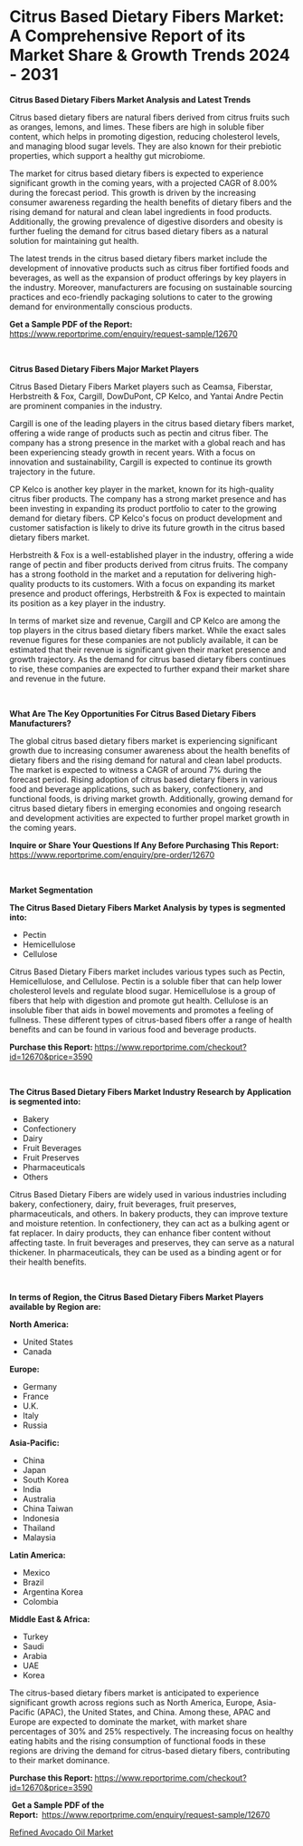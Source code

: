 <p><h1>Citrus Based Dietary Fibers Market: A Comprehensive Report of its Market Share & Growth Trends 2024 - 2031</h1></p><p><strong>Citrus Based Dietary Fibers Market Analysis and Latest Trends</strong></p>
<p><p>Citrus based dietary fibers are natural fibers derived from citrus fruits such as oranges, lemons, and limes. These fibers are high in soluble fiber content, which helps in promoting digestion, reducing cholesterol levels, and managing blood sugar levels. They are also known for their prebiotic properties, which support a healthy gut microbiome.</p><p>The market for citrus based dietary fibers is expected to experience significant growth in the coming years, with a projected CAGR of 8.00% during the forecast period. This growth is driven by the increasing consumer awareness regarding the health benefits of dietary fibers and the rising demand for natural and clean label ingredients in food products. Additionally, the growing prevalence of digestive disorders and obesity is further fueling the demand for citrus based dietary fibers as a natural solution for maintaining gut health.</p><p>The latest trends in the citrus based dietary fibers market include the development of innovative products such as citrus fiber fortified foods and beverages, as well as the expansion of product offerings by key players in the industry. Moreover, manufacturers are focusing on sustainable sourcing practices and eco-friendly packaging solutions to cater to the growing demand for environmentally conscious products.</p></p>
<p><strong>Get a Sample PDF of the Report:&nbsp;</strong> <a href="https://www.reportprime.com/enquiry/request-sample/12670">https://www.reportprime.com/enquiry/request-sample/12670</a></p>
<p>&nbsp;</p>
<p><strong>Citrus Based Dietary Fibers Major Market Players</strong></p>
<p><p>Citrus Based Dietary Fibers Market players such as Ceamsa, Fiberstar, Herbstreith & Fox, Cargill, DowDuPont, CP Kelco, and Yantai Andre Pectin are prominent companies in the industry.</p><p>Cargill is one of the leading players in the citrus based dietary fibers market, offering a wide range of products such as pectin and citrus fiber. The company has a strong presence in the market with a global reach and has been experiencing steady growth in recent years. With a focus on innovation and sustainability, Cargill is expected to continue its growth trajectory in the future.</p><p>CP Kelco is another key player in the market, known for its high-quality citrus fiber products. The company has a strong market presence and has been investing in expanding its product portfolio to cater to the growing demand for dietary fibers. CP Kelco's focus on product development and customer satisfaction is likely to drive its future growth in the citrus based dietary fibers market.</p><p>Herbstreith & Fox is a well-established player in the industry, offering a wide range of pectin and fiber products derived from citrus fruits. The company has a strong foothold in the market and a reputation for delivering high-quality products to its customers. With a focus on expanding its market presence and product offerings, Herbstreith & Fox is expected to maintain its position as a key player in the industry.</p><p>In terms of market size and revenue, Cargill and CP Kelco are among the top players in the citrus based dietary fibers market. While the exact sales revenue figures for these companies are not publicly available, it can be estimated that their revenue is significant given their market presence and growth trajectory. As the demand for citrus based dietary fibers continues to rise, these companies are expected to further expand their market share and revenue in the future.</p></p>
<p>&nbsp;</p>
<p><strong>What Are The Key Opportunities For Citrus Based Dietary Fibers Manufacturers?</strong></p>
<p><p>The global citrus based dietary fibers market is experiencing significant growth due to increasing consumer awareness about the health benefits of dietary fibers and the rising demand for natural and clean label products. The market is expected to witness a CAGR of around 7% during the forecast period. Rising adoption of citrus based dietary fibers in various food and beverage applications, such as bakery, confectionery, and functional foods, is driving market growth. Additionally, growing demand for citrus based dietary fibers in emerging economies and ongoing research and development activities are expected to further propel market growth in the coming years.</p></p>
<p><strong>Inquire or Share Your Questions If Any Before Purchasing This Report:</strong> <a href="https://www.reportprime.com/enquiry/pre-order/12670">https://www.reportprime.com/enquiry/pre-order/12670</a></p>
<p>&nbsp;</p>
<p><strong>Market Segmentation</strong></p>
<p><strong>The Citrus Based Dietary Fibers Market Analysis by types is segmented into:</strong></p>
<p><ul><li>Pectin</li><li>Hemicellulose</li><li>Cellulose</li></ul></p>
<p><p>Citrus Based Dietary Fibers market includes various types such as Pectin, Hemicellulose, and Cellulose. Pectin is a soluble fiber that can help lower cholesterol levels and regulate blood sugar. Hemicellulose is a group of fibers that help with digestion and promote gut health. Cellulose is an insoluble fiber that aids in bowel movements and promotes a feeling of fullness. These different types of citrus-based fibers offer a range of health benefits and can be found in various food and beverage products.</p></p>
<p><strong>Purchase this Report:&nbsp;</strong><a href="https://www.reportprime.com/checkout?id=12670&price=3590">https://www.reportprime.com/checkout?id=12670&price=3590</a></p>
<p>&nbsp;</p>
<p><strong>The Citrus Based Dietary Fibers Market Industry Research by Application is segmented into:</strong></p>
<p><ul><li>Bakery</li><li>Confectionery</li><li>Dairy</li><li>Fruit Beverages</li><li>Fruit Preserves</li><li>Pharmaceuticals</li><li>Others</li></ul></p>
<p><p>Citrus Based Dietary Fibers are widely used in various industries including bakery, confectionery, dairy, fruit beverages, fruit preserves, pharmaceuticals, and others. In bakery products, they can improve texture and moisture retention. In confectionery, they can act as a bulking agent or fat replacer. In dairy products, they can enhance fiber content without affecting taste. In fruit beverages and preserves, they can serve as a natural thickener. In pharmaceuticals, they can be used as a binding agent or for their health benefits.</p></p>
<p>&nbsp;</p>
<p><strong>In terms of Region, the Citrus Based Dietary Fibers Market Players available by Region are:</strong></p>
<p>
    <p> <strong> North America: </strong>
        <ul>
            <li>United States</li>
            <li>Canada</li>
        </ul>
        </p> 
    <p> <strong> Europe: </strong>
        <ul>
            <li>Germany</li>
            <li>France</li>
            <li>U.K.</li>
            <li>Italy</li>
            <li>Russia</li>
        </ul>
        </p> 
    <p> <strong> Asia-Pacific: </strong>
        <ul>
            <li>China</li>
            <li>Japan</li>
            <li>South Korea</li>
            <li>India</li>
            <li>Australia</li>
            <li>China Taiwan</li>
            <li>Indonesia</li>
            <li>Thailand</li>
            <li>Malaysia</li>
        </ul>
        </p> 
    <p> <strong> Latin America: </strong>
        <ul>
            <li>Mexico</li>
            <li>Brazil</li>
            <li>Argentina Korea</li>
            <li>Colombia</li>
        </ul>
        </p> 
    <p> <strong> Middle East & Africa: </strong>
        <ul>
            <li>Turkey</li>
            <li>Saudi</li>
            <li>Arabia</li>
            <li>UAE</li>
            <li>Korea</li>
        </ul>
    </p>
    </p>
<p><p>The citrus-based dietary fibers market is anticipated to experience significant growth across regions such as North America, Europe, Asia-Pacific (APAC), the United States, and China. Among these, APAC and Europe are expected to dominate the market, with market share percentages of 30% and 25% respectively. The increasing focus on healthy eating habits and the rising consumption of functional foods in these regions are driving the demand for citrus-based dietary fibers, contributing to their market dominance.</p></p>
<p><strong>Purchase this Report: </strong><a href="https://www.reportprime.com/checkout?id=12670&price=3590">https://www.reportprime.com/checkout?id=12670&price=3590</a></p>
<p>&nbsp;<strong>Get a Sample PDF of the Report:&nbsp;&nbsp;</strong><a href="https://www.reportprime.com/enquiry/request-sample/12670">https://www.reportprime.com/enquiry/request-sample/12670</a></p>
<p><strong></strong></p>
<p><p><a href="https://github.com/ashepherd82/Market-Research-Report-List-4/blob/main/refined-avocado-oil-market.md">Refined Avocado Oil Market</a></p></p>